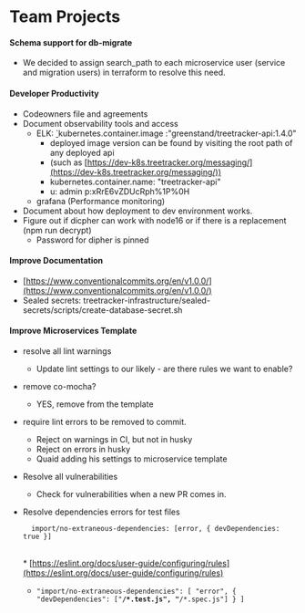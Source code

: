 # Team Projects

#### Schema support for db-migrate

* We decided to assign search\_path to each microservice user (service and migration users) in terraform to resolve this need.&#x20;

#### Developer Productivity

* Codeowners file and agreements
* Document observability tools and access
  * ELK: [\`](https://dev-k8s.treetracker.org/extauth/kibana/)kubernetes.container.image :"greenstand/treetracker-api:1.4.0"
    * deployed image version can be found by visiting the root path of any deployed api
    * (such as [https://dev-k8s.treetracker.org/messaging/](https://dev-k8s.treetracker.org/messaging/))
    * kubernetes.container.name: "treetracker-api"
    * u: admin p:xRrE6vZDUcRph%1P%0H
  * grafana  (Performance monitoring)
* Document about how deployment to dev environment works.
* Figure out if dicpher can work with node16 or if there is a replacement (npm run decrypt)&#x20;
  * Password for dipher is pinned

#### Improve Documentation

* [https://www.conventionalcommits.org/en/v1.0.0/](https://www.conventionalcommits.org/en/v1.0.0/)
* Sealed secrets: treetracker-infrastructure/sealed-secrets/scripts/create-database-secret.sh

#### Improve Microservices Template

* resolve all lint warnings
  * Update lint settings to our likely - are there rules we want to enable?
* remove co-mocha?
  * YES, remove from the template
* require lint errors to be removed to commit. &#x20;
  * Reject on warnings in CI, but not in husky
  * Reject on errors in husky
  * Quaid adding his settings to microservice template
* Resolve all vulnerabilities
  * Check for vulnerabilities when a new PR comes in.
*   Resolve dependencies errors for test files

    ```
      import/no-extraneous-dependencies: [error, { devDependencies: true }]
    ```

    \
    \* [https://eslint.org/docs/user-guide/configuring/rules](https://eslint.org/docs/user-guide/configuring/rules)

    * `"import/no-extraneous-dependencies": [ "error", { "devDependencies": ["`**`/*.test.js", "`**`/*.spec.js"] } ]`
